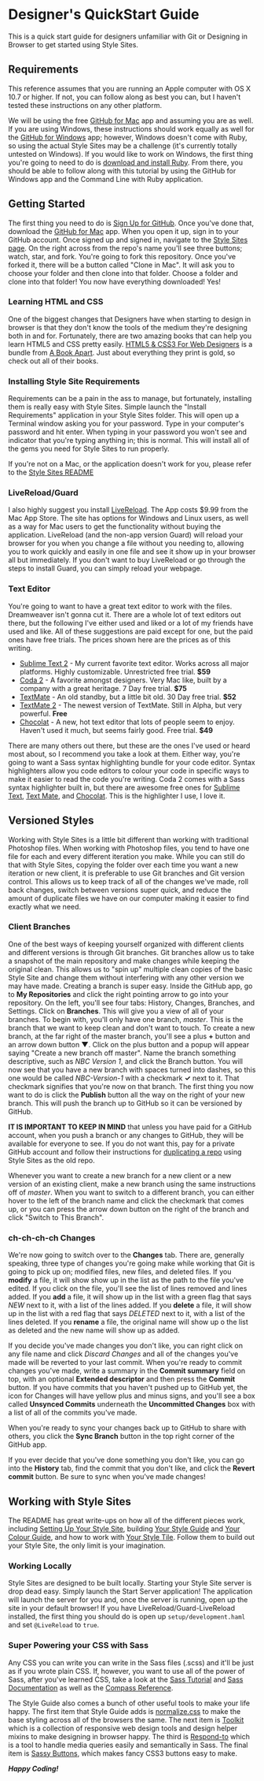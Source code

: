Designer's QuickStart Guide
============================

This is a quick start guide for designers unfamiliar with Git or Designing in Browser to get started using Style Sites.

## Requirements

This reference assumes that you are running an Apple computer with OS X 10.7 or higher. If not, you can follow along as best you can, but I haven't tested these instructions on any other platform.

We will be using the free [GitHub for Mac](http://mac.github.com) app and assuming you are as well. If you are using Windows, these instructions should work equally as well for the [GitHub for Windows](http://windows.github.com/) app; however, Windows doesn't come with Ruby, so using the actual Style Sites may be a challenge (it's currently totally untested on Windows). If you would like to work on Windows, the first thing you're going to need to do is [download and install Ruby](http://rubyinstaller.org/downloads). From there, you should be able to follow along with this tutorial by using the GitHub for Windows app and the Command Line with Ruby application.

## Getting Started

The first thing you need to do is [Sign Up for GitHub](https://github.com/signup/free). Once you've done that, download the [GitHub for Mac](http://mac.github.com) app. When you open it up, sign in to your GitHub account. Once signed up and signed in, navigate to the [Style Sites page](http://github.com/snugug/style-sites). On the right across from the repo's name you'll see three buttons; watch, star, and fork. You're going to fork this repository. Once you've forked it, there will be a button called "Clone in Mac". It will ask you to choose your folder and then clone into that folder. Choose a folder and clone into that folder! You now have everything downloaded! Yes!

### Learning HTML and CSS

One of the biggest changes that Designers have when starting to design in browser is that they don't know the tools of the medium they're designing both in and for. Fortunately, there are two amazing books that can help you learn HTML5 and CSS pretty easily. [HTML5 & CSS3 For Web Designers](http://www.abookapart.com/products/html5-css3-bundle) is a bundle from [A Book Apart](http://www.abookapart.com/). Just about everything they print is gold, so check out all of their books. 

### Installing Style Site Requirements

Requirements can be a pain in the ass to manage, but fortunately, installing them is really easy with Style Sites. Simple launch the "Install Requirements" application in your Style Sites folder. This will open up a Terminal window asking you for your password. Type in your computer's password and hit enter. When typing in your password you won't see and indicator that you're typing anything in; this is normal. This will install all of the gems you need for Style Sites to run properly.

If you're not on a Mac, or the application doesn't work for you, please refer to the [Style Sites README](https://github.com/snugug/style-sites#style-sites)

### LiveReload/Guard

I also highly suggest you install [LiveReload](http://livereload.com/). The App costs $9.99 from the Mac App Store. The site has options for Windows and Linux users, as well as a way for Mac users to get the functionality without buying the application. LiveReload (and the non-app version Guard) will reload your browser for you when you change a file without you needing to, allowing you to work quickly and easily in one file and see it show up in your browser all but immediately. If you don't want to buy LiveReload or go through the steps to install Guard, you can simply reload your webpage.

### Text Editor

You're going to want to have a great text editor to work with the files. Dreamweaver isn't gonna cut it. There are a whole lot of text editors out there, but the following I've either used and liked or a lot of my friends have used and like. All of these suggestions are paid except for one, but the paid ones have free trials. The prices shown here are the prices as of this writing.

* [Sublime Text 2](http://www.sublimetext.com/) - My current favorite text editor. Works across all major platforms. Highly customizable. Unrestricted free trial. **$59**
* [Coda 2](http://www.panic.com/coda/) - A favorite amongst designers. Very Mac like, built by a company with a great heritage. 7 Day free trial. **$75**
* [TextMate](http://macromates.com/) - An old standby, but a little bit old. 30 Day free trial. **$52**
* [TextMate 2](https://github.com/textmate/textmate) - The newest version of TextMate. Still in Alpha, but very powerful. **Free**
* [Chocolat](http://www.chocolatapp.com/) - A new, hot text editor that lots of people seem to enjoy. Haven't used it much, but seems fairly good. Free trial. **$49**

There are many others out there, but these are the ones I've used or heard most about, so I recommend you take a look at them. Either way, you're going to want a Sass syntax highlighting bundle for your code editor. Syntax highlighters allow you code editors to colour your code in specific ways to make it easier to read the code you're writing. Coda 2 comes with a Sass syntax highlighter built in, but there are awesome free ones for [Sublime Text](https://github.com/kuroir/SCSS.tmbundle/tree/SublimeText2), [Text Mate](https://github.com/kuroir/SCSS.tmbundle), and [Chocolat](https://github.com/kuroir/SCSS.tmbundle/tree/Chocolat). This is the highlighter I use, I love it.

## Versioned Styles

Working with Style Sites is a little bit different than working with traditional Photoshop files. When working with Photoshop files, you tend to have one file for each and every different iteration you make. While you can still do that with Style Sites, copying the folder over each time you want a new iteration or new client, it is preferable to use Git branches and Git version control. This allows us to keep track of all of the changes we've made, roll back changes, switch between versions super quick, and reduce the amount of duplicate files we have on our computer making it easier to find exactly what we need.

### Client Branches

One of the best ways of keeping yourself organized with different clients and different versions is through Git branches. Git branches allow us to take a snapshot of the main repository and make changes while keeping the original clean. This allows us to "spin up" multiple clean copies of the basic Style Site and change them without interfering with any other version we may have made. Creating a branch is super easy. Inside the GitHub app, go to **My Repositories** and click the right pointing arrow to go into your repository. On the left, you'll see four tabs: History, Changes, Branches, and Settings. Click on **Branches**. This will give you a view of all of your branches. To begin with, you'll only have one branch, *master*. This is the branch that we want to keep clean and don't want to touch. To create a new branch, at the far right of the master branch, you'll see a plus **+** button and an arrow down button **▼**. Click on the plus button and a popup will appear saying "Create a new branch off master". Name the branch something descriptive, such as *NBC Version 1*, and click the Branch button. You will now see that you have a new branch with spaces turned into dashes, so this one would be called *NBC-Version-1* with a checkmark **✓** next to it. That checkmark signifies that you're now on that branch. The first thing you now want to do is click the **Publish** button all the way on the right of your new branch. This will push the branch up to GitHub so it can be versioned by GitHub.

**IT IS IMPORTANT TO KEEP IN MIND** that unless you have paid for a GitHub account, when you push a branch or any changes to GitHub, they will be available for everyone to see. If you do not want this, pay for a private GitHub account and follow their instructions for [duplicating a repo](https://help.github.com/articles/duplicating-a-repo) using Style Sites as the old repo.

Whenever you want to create a new branch for a new client or a new version of an existing client, make a new branch using the same instructions off of *master*. When you want to switch to a different branch, you can either hover to the left of the branch name and click the checkmark that comes up, or you can press the arrow down button on the right of the branch and click "Switch to This Branch".

### ch-ch-ch-ch Changes

We're now going to switch over to the **Changes** tab. There are, generally speaking, three type of changes you're going make while working that Git is going to pick up on; modified files, new files, and deleted files. If you **modify** a file, it will show show up in the list as the path to the file you've edited. If you click on the file, you'll see the list of lines removed and lines added. If you **add** a file, it will show up in the list with a green flag that says *NEW* next to it, with a list of the lines added. If you **delete** a file, it will show up in the list with a red flag that says *DELETED* next to it, with a list of the lines deleted. If you **rename** a file, the original name will show up o the list as deleted and the new name will show up as added.

If you decide you've made changes you don't like, you can right click on any file name and click *Discard Changes* and all of the changes you've made will be reverted to your last commit. When you're ready to commit changes you've made, write a summary in the **Commit summary** field on top, with an optional **Extended descriptor** and then press the **Commit** button. If you have commits that you haven't pushed up to GitHub yet, the icon for Changes will have yellow plus and minus signs, and you'll see a box called **Unsynced Commits** underneath the **Uncommitted Changes** box with a list of all of the commits you've made.

When you're ready to sync your changes back up to GitHub to share with others, you click the **Sync Branch** button in the top right corner of the GitHub app.

If you ever decide that you've done something you don't like, you can go into the **History** tab, find the commit that you don't like, and click the **Revert commit** button. Be sure to sync when you've made changes!

## Working with Style Sites

The README has great write-ups on how all of the different pieces work, including [Setting Up Your Style Site](https://github.com/snugug/style-sites#setting-up-your-style-site), building [Your Style Guide](https://github.com/snugug/style-sites#your-style-guide) and [Your Colour Guide](https://github.com/snugug/style-sites#your-colour-guide), and how to work with [Your Style Tile](https://github.com/snugug/style-sites#your-style-tile). Follow them to build out your Style Site, the only limit is your imagination.

### Working Locally

Style Sites are designed to be built locally. Starting your Style Site server is drop dead easy. Simply launch the Start Server application! The application will launch the server for you and, once the server is running, open up the site in your default browser! If you have LiveReload/Guard-LiveReload installed, the first thing you should do is open up `setup/development.haml` and set `@LiveReload` to `true`.

### Super Powering your CSS with Sass

Any CSS you can write you can write in the Sass files (.scss) and it'll be just as if you wrote plain CSS. If, however, you want to use all of the power of Sass, after you've learned CSS, take a look at the [Sass Tutorial](http://sass-lang.com/tutorial.html) and [Sass Documentation](http://sass-lang.com/docs.html) as well as the [Compass Reference](http://compass-style.org/reference/compass/).

The Style Guide also comes a bunch of other useful tools to make your life happy. The first item that Style Guide adds is [normalize.css](http://necolas.github.com/normalize.css/) to make the base styling across all of the browsers the same. The next item is [Toolkit](https://github.com/snugug/toolkit) which is a collection of responsive web design tools and design helper mixins to make designing in browser happy. The third is [Respond-to](https://github.com/snugug/respond-to) which is a tool to handle media queries easily and semantically in Sass. The final item is [Sassy Buttons](http://jaredhardy.com/sassy-buttons/), which makes fancy CSS3 buttons easy to make.

***Happy Coding!***